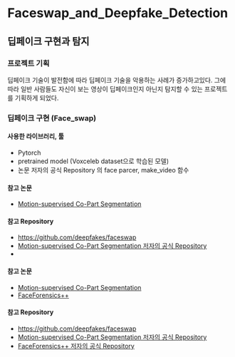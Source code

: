# Faceswap_and_Deepfake_Detection

## 딥페이크 구현과 탐지

### 프로젝트 기획
딥페이크 기술이 발전함에 따라 딥페이크 기술을 악용하는 사례가 증가하고있다.
그에 따라 일반 사람들도 자신이 보는 영상이 딥페이크인지 아닌지 탐지할 수 있는 프로젝트를 기획하게 되었다.

### 딥페이크 구현 (Face_swap)

#### 사용한 라이브러리, 툴
- Pytorch
- pretrained model (Voxceleb dataset으로 학습된 모델)
- 논문 저자의 공식 Repository 의 face parcer, make_video 함수

 
#### 참고 논문 
- [Motion-supervised Co-Part Segmentation](https://arxiv.org/abs/2004.03234)

#### 참고 Repository
- https://github.com/deepfakes/faceswap
- [Motion-supervised Co-Part Segmentation 저자의 공식 Repository](https://github.com/AliaksandrSiarohin/motion-cosegmentation)
-
#### 참고 논문
- [Motion-supervised Co-Part Segmentation](https://arxiv.org/abs/2004.03234)
- [FaceForensics++](https://arxiv.org/abs/1901.08971)

#### 참고 Repository
- https://github.com/deepfakes/faceswap
- [Motion-supervised Co-Part Segmentation 저자의 공식 Repository](https://github.com/AliaksandrSiarohin/motion-cosegmentation)
- [FaceForensics++ 저자의 공식 Repository](https://github.com/ondyari/FaceForensics)
